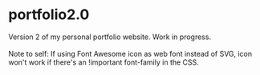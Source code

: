 # portfolio2.0
Version 2 of my personal portfolio website. Work in progress.
<br><br>
Note to self: If using Font Awesome icon as web font instead of SVG, icon won't work if there's an !important font-family in the CSS.
